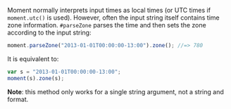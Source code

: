 Moment normally interprets input times as local times (or UTC times if `moment.utc()` is used). However, often the input string itself contains time zone information. `#parseZone` parses the time and then sets the zone according to the input string:

```js
moment.parseZone("2013-01-01T00:00:00-13:00").zone(); //=> 780
```

It is equivalent to:

```js
var s = "2013-01-01T00:00:00-13:00";
moment(s).zone(s);
```

**Note**: this method only works for a single string argument, not a string and format.
